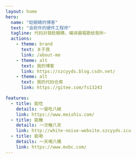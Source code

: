 ```yaml
---
layout: home
hero:
  name: "眨眼睛的博客"
  text: "会软件的硬件工程师"
  tagline: 代码对我眨眼睛，编译器唱歌给我听~
  actions:
    - theme: brand
      text: 关于我
      link: /about-me
    - theme: alt
      text: 我的博客
      link: https://szcyyds.blog.csdn.net/
    - theme: alt
      text: 我的代码仓库
      link: https://gitee.com/fs13243

features:
  - title: 能吃
    details: 一餐吃八碗
    link: https://www.meishiu.com/
  - title: 能睡
    details: 一次睡八天
    link: http://white-noise-website.szcyyds.icu
  - title: 能喝
    details: 一天喝八桶
    link: https://www.mxbc.com/
---
```




<bsz/>

<HomeUnderline/>

<confetti />

<DataPanel />



